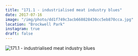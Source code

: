 ```yaml
---
title: "171.1 - industrialised meat industry blues"
date: 2017-07-16
image: "/img/photo/dd1f749c3acb660828430cc5eb870cca.jpg"
location: "Brockwell Park"
instagram: true
draft: false
---
```


![171.1 - industrialised meat industry blues](/img/photo/dd1f749c3acb660828430cc5eb870cca.jpg)

